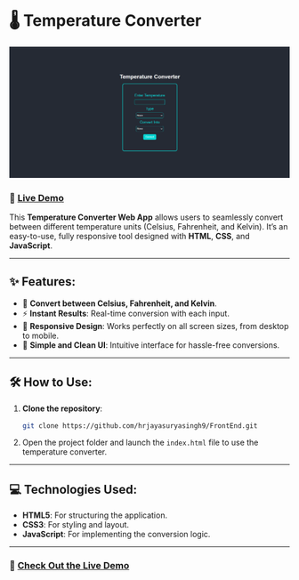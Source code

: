 # 🌡️ Temperature Converter

![Temperature Converter Preview](temperature-converter-preview.png)

### 🔗 [Live Demo](https://hrjayasuryasingh9.github.io/FrontEnd/Temparature%20Converter/)

This **Temperature Converter Web App** allows users to seamlessly convert between different temperature units (Celsius, Fahrenheit, and Kelvin). It’s an easy-to-use, fully responsive tool designed with **HTML**, **CSS**, and **JavaScript**.

---

## ✨ Features:
- 🔄 **Convert between Celsius, Fahrenheit, and Kelvin**.
- ⚡ **Instant Results**: Real-time conversion with each input.
- 📱 **Responsive Design**: Works perfectly on all screen sizes, from desktop to mobile.
- 🎨 **Simple and Clean UI**: Intuitive interface for hassle-free conversions.

---

## 🛠️ How to Use:
1. **Clone the repository**:
    ```bash
    git clone https://github.com/hrjayasuryasingh9/FrontEnd.git
    ```
2. Open the project folder and launch the `index.html` file to use the temperature converter.

---

## 💻 Technologies Used:
- **HTML5**: For structuring the application.
- **CSS3**: For styling and layout.
- **JavaScript**: For implementing the conversion logic.

---

### 🌟 [Check Out the Live Demo](https://hrjayasuryasingh9.github.io/FrontEnd/Temparature%20Converter/)
